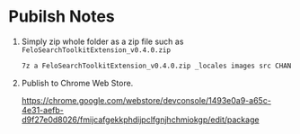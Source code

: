 # Pubilsh Notes

1. Simply zip whole folder as a zip file such as `FeloSearchToolkitExtension_v0.4.0.zip`

    ```sh
    7z a FeloSearchToolkitExtension_v0.4.0.zip _locales images src CHANGELOG.md manifest.json README.md
    ```

2. Publish to Chrome Web Store.

    <https://chrome.google.com/webstore/devconsole/1493e0a9-a65c-4e31-aefb-d9f27e0d8026/fmijcafgekkphdijpclfgnjhchmiokgp/edit/package>
